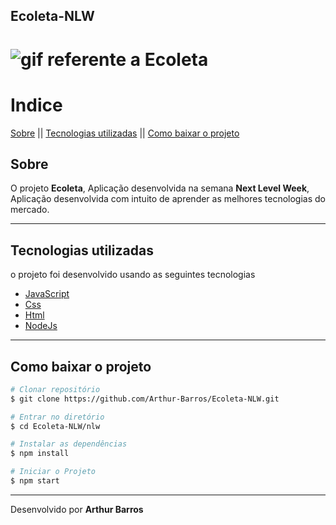 ## Ecoleta-NLW
<h1>
  <img src="https://ik.imagekit.io/xlj9cejf8v/ecoleta_Ep3FMHv7g.gif" alt="gif referente a Ecoleta">
</h1>
                                                                          
# Indice
[Sobre](#sobre) || [Tecnologias utilizadas](#tecnologias-utilizadas) || [Como baixar o projeto](#como-baixar-o-projeto)
          
## Sobre
O projeto **Ecoleta**, Aplicação desenvolvida na semana **Next Level Week**, Aplicação desenvolvida com intuito de aprender as melhores tecnologias do mercado.

---

## Tecnologias utilizadas

o projeto foi desenvolvido usando as seguintes tecnologias

- [JavaScript](https://developer.mozilla.org/pt-BR/docs/Web/JavaScript)
- [Css](https://www.w3schools.com/Css/)
- [Html](https://www.w3schools.com/html/)
- [NodeJs](https://nodejs.org/en/)

---

## Como baixar o projeto

```bash
# Clonar repositório
$ git clone https://github.com/Arthur-Barros/Ecoleta-NLW.git

# Entrar no diretório
$ cd Ecoleta-NLW/nlw

# Instalar as dependências
$ npm install

# Iniciar o Projeto
$ npm start

```
---

Desenvolvido por **Arthur Barros**
